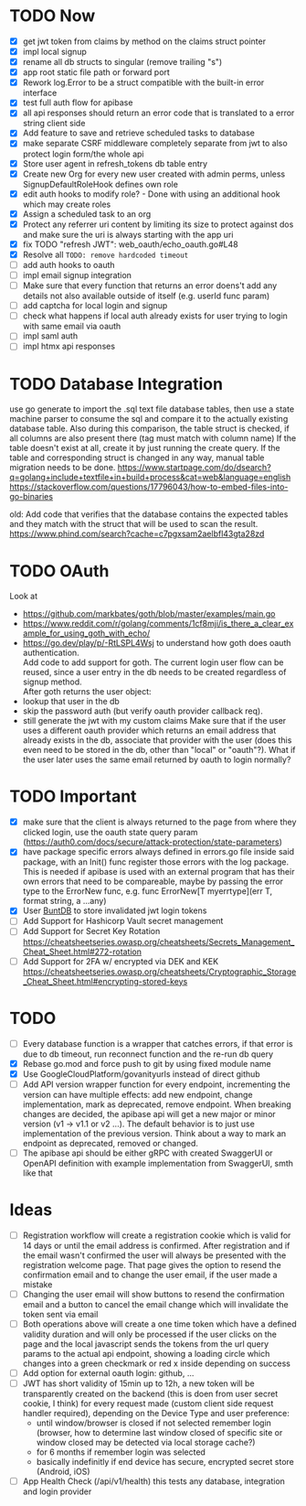
# TODO Now
- [x] get jwt token from claims by method on the claims struct pointer
- [x] impl local signup
- [x] rename all db structs to singular (remove trailing "s")
- [x] app root static file path or forward port
- [x] Rework log.Error to be a struct compatible with the built-in error interface
- [x] test full auth flow for apibase
- [x] all api responses should return an error code that is translated to a error string client side
- [x] Add feature to save and retrieve scheduled tasks to database
- [x] make separate CSRF middleware completely separate from jwt to also protect login form/the whole api
- [x] Store user agent in refresh_tokens db table entry
- [x] Create new Org for every new user created with admin perms, unless SignupDefaultRoleHook defines own role
- [x] edit auth hooks to modify role? - Done with using an additional hook which may create roles
- [x] Assign a scheduled task to an org
- [x] Protect any referrer uri content by limiting its size to protect against dos and make sure the uri is always starting with the app uri
- [x] fix TODO "refresh JWT": web_oauth/echo_oauth.go#L48
- [x] Resolve all `TODO: remove hardcoded timeout`
- [ ] add auth hooks to oauth
- [ ] impl email signup integration
- [ ] Make sure that every function that returns an error doens't add any details not also available outside of itself (e.g. userId func param)
- [ ] add captcha for local login and signup
- [ ] check what happens if local auth already exists for user trying to login with same email via oauth
- [ ] impl saml auth
- [ ] impl htmx api responses

# TODO Database Integration
use go generate to import the .sql text file database tables, then use a state machine parser to consume the sql and compare it to the actually existing database table. Also during this comparison, the table struct is checked, if all columns are also present there (tag must match with column name) If the table doesn't exist at all, create it by just running the create query. If the table and corresponding struct is changed in any way, manual table migration needs to be done. 
https://www.startpage.com/do/dsearch?q=golang+include+textfile+in+build+process&cat=web&language=english
https://stackoverflow.com/questions/17796043/how-to-embed-files-into-go-binaries

old:
Add code that verifies that the database contains the expected tables and they match with the struct that will be used to scan the result.
https://www.phind.com/search?cache=c7pgxsam2aelbfl43gta28zd

# TODO OAuth
Look at  
- https://github.com/markbates/goth/blob/master/examples/main.go
- https://www.reddit.com/r/golang/comments/1cf8mji/is_there_a_clear_example_for_using_goth_with_echo/
- https://go.dev/play/p/-RtLSPL4Wsj
to understand how goth does oauth authentication.  
Add code to add support for goth. The current login user flow can be reused, since a user entry in the db needs to be created regardless of signup method.  
After goth returns the user object:
- lookup that user in the db
- skip the password auth (but verify oauth provider callback req).  
- still generate the jwt with my custom claims
Make sure that if the user uses a different oauth provider which returns an email address that already exists in the db, associate that provider with the user (does this even need to be stored in the db, other than "local" or "oauth"?). What if the user later uses the same email returned by oauth to login normally?

# TODO Important
- [x] make sure that the client is always returned to the page from where they clicked login, use the oauth state query param (https://auth0.com/docs/secure/attack-protection/state-parameters)
- [x] have package specific errors always defined in errors.go file inside said package, with an Init() func register those errors with the log package. This is needed if apibase is used with an external program that has their own errors that need to be compareable, maybe by passing the error type to the ErrorNew func, e.g. func ErrorNew\[T myerrtype\](err T, format string, a ...any)
- [x] User [BuntDB](https://github.com/tidwall/buntdb) to store invalidated jwt login tokens
- [ ] Add Support for Hashicorp Vault secret management
- [ ] Add Support for Secret Key Rotation https://cheatsheetseries.owasp.org/cheatsheets/Secrets_Management_Cheat_Sheet.html#272-rotation
- [ ] Add Support for 2FA w/ encrypted via DEK and KEK https://cheatsheetseries.owasp.org/cheatsheets/Cryptographic_Storage_Cheat_Sheet.html#encrypting-stored-keys

# TODO
- [ ] Every database function is a wrapper that catches errors, if that error is due to db timeout, run reconnect function and the re-run db query
- [x] Rebase go.mod and force push to git by using fixed module name
- [x] Use GoogleCloudPlatform/govanityurls instead of direct github
- [ ] Add API version wrapper function for every endpoint, incrementing the version can have multiple effects: add new endpoint, change implementation, mark as deprecated, remove endpoint. When breaking changes are decided, the apibase api will get a new major or minor version (v1 -> v1.1 or v2 ...). The default behavior is to just use implementation of the previous version. Think about a way to mark an endpoint as deprecated, removed or changed.
- [ ] The apibase api should be either gRPC with created SwaggerUI or OpenAPI definition with example implementation from SwaggerUI, smth like that

# Ideas
- [ ] Registration workflow will create a registration cookie which is valid for 14 days or until the email address is confirmed. After registration and if the email wasn't confirmed the user will always be presented with the registration welcome page. That page gives the option to resend the confirmation email and to change the user email, if the user made a mistake
- [ ] Changing the user email will show buttons to resend the confirmation email and a button to cancel the email change which will invalidate the token sent via email
- [ ] Both operations above will create a one time token which have a defined validity duration and will only be processed if the user clicks on the page and the local javascript sends the tokens from the url query params to the actual api endpoint, showing a loading circle which changes into a green checkmark or red x inside depending on success 
- [ ] Add option for external oauth login: github, ...
- [ ] JWT has short validity of 15min up to 12h, a new token will be transparently created on the backend (this is doen from user secret cookie, I think) for every request made (custom client side request handler required), depending on the Device Type and user preference:
    - until window/browser is closed if not selected remember login (browser, how to determine last window closed of specific site or window closed may be detected via local storage cache?)
    - for 6 months if remember login was selected
    - basically indefinitly if end device has secure, encrypted secret store (Android, iOS)
- [ ] App Health Check (/api/v1/health) this tests any database, integration and login provider